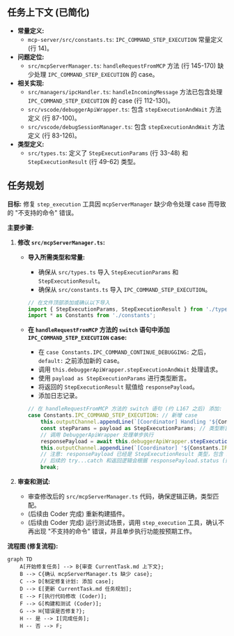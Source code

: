 ## 任务上下文 (已简化)
- **常量定义:**
    - `mcp-server/src/constants.ts`: `IPC_COMMAND_STEP_EXECUTION` 常量定义 (行 14)。
- **问题定位:**
    - `src/mcpServerManager.ts`: `handleRequestFromMCP` 方法 (行 145-170) 缺少处理 `IPC_COMMAND_STEP_EXECUTION` 的 case。
- **相关实现:**
    - `src/managers/ipcHandler.ts`: `handleIncomingMessage` 方法已包含处理 `IPC_COMMAND_STEP_EXECUTION` 的 case (行 112-130)。
    - `src/vscode/debuggerApiWrapper.ts`: 包含 `stepExecutionAndWait` 方法定义 (行 87-100)。
    - `src/vscode/debugSessionManager.ts`: 包含 `stepExecutionAndWait` 方法定义 (行 83-126)。
- **类型定义:**
    - `src/types.ts`: 定义了 `StepExecutionParams` (行 33-48) 和 `StepExecutionResult` (行 49-62) 类型。

## 任务规划

**目标:** 修复 `step_execution` 工具因 `mcpServerManager` 缺少命令处理 case 而导致的 "不支持的命令" 错误。

**主要步骤:**

1.  **修改 `src/mcpServerManager.ts`:**
    *   **导入所需类型和常量:**
        *   确保从 `src/types.ts` 导入 `StepExecutionParams` 和 `StepExecutionResult`。
        *   确保从 `src/constants.ts` 导入 `IPC_COMMAND_STEP_EXECUTION`。
        ```typescript
        // 在文件顶部添加或确认以下导入
        import { StepExecutionParams, StepExecutionResult } from './types'; // 确认路径正确
        import * as Constants from './constants';
        ```
    *   **在 `handleRequestFromMCP` 方法的 `switch` 语句中添加 `IPC_COMMAND_STEP_EXECUTION` case:**
        *   在 `case Constants.IPC_COMMAND_CONTINUE_DEBUGGING:` 之后，`default:` 之前添加新的 case。
        *   调用 `this.debuggerApiWrapper.stepExecutionAndWait` 处理请求。
        *   使用 `payload as StepExecutionParams` 进行类型断言。
        *   将返回的 `StepExecutionResult` 赋值给 `responsePayload`。
        *   添加日志记录。

        ```typescript
        // 在 handleRequestFromMCP 方法的 switch 语句 (约 L167 之后) 添加:
        case Constants.IPC_COMMAND_STEP_EXECUTION: // 新增 case
            this.outputChannel.appendLine(`[Coordinator] Handling '${Constants.IPC_COMMAND_STEP_EXECUTION}' request: ${requestId}`);
            const stepParams = payload as StepExecutionParams; // 类型断言
            // 调用 DebuggerApiWrapper 处理单步执行
            responsePayload = await this.debuggerApiWrapper.stepExecutionAndWait(stepParams.thread_id, stepParams.step_type);
            this.outputChannel.appendLine(`[Coordinator] '${Constants.IPC_COMMAND_STEP_EXECUTION}' result for ${requestId}: ${JSON.stringify(responsePayload)}`);
            // 注意: responsePayload 已经是 StepExecutionResult 类型，包含 status 和可能的 stop_event_data 或 message
            // 后续的 try...catch 和返回逻辑会根据 responsePayload.status (如果存在) 或捕获的错误来设置最终的 PluginResponse 状态和错误信息
            break;
        ```

2.  **审查和测试:**
    *   审查修改后的 `src/mcpServerManager.ts` 代码，确保逻辑正确，类型匹配。
    *   (后续由 Coder 完成) 重新构建插件。
    *   (后续由 Coder 完成) 运行测试场景，调用 `step_execution` 工具，确认不再出现 "不支持的命令" 错误，并且单步执行功能按预期工作。

**流程图 (修复流程):**

```mermaid
graph TD
    A[开始修复任务] --> B{审查 CurrentTask.md 上下文};
    B --> C{确认 mcpServerManager.ts 缺少 case};
    C --> D[制定修复计划: 添加 case];
    D --> E[更新 CurrentTask.md 任务规划];
    E --> F[执行代码修改 (Coder)];
    F --> G[构建和测试 (Coder)];
    G --> H{错误是否修复?};
    H -- 是 --> I[完成任务];
    H -- 否 --> F;
```